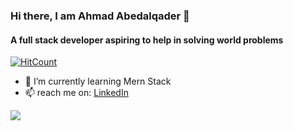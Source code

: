 ### Hi there, I am Ahmad Abedalqader 👋
#### A full stack developer aspiring to help in solving world problems
[![HitCount](https://hits.dwyl.com/Ahmad-Abedalqader/Ahmad-Abedalqader.svg?style=flat&show=unique)](http://hits.dwyl.com/Ahmad-Abedalqader/Ahmad-Abedalqader)

- 🌱 I’m currently learning Mern Stack
- 📫 reach me on: [LinkedIn](https://www.linkedin.com/in/ahmad-abedalqader/)


<img src="https://github-readme-stats.vercel.app/api?username=Ahmad-Abedalqader&&show_icons=true&title_color=FFFF00&icon_color=FFFF00&text_color=daf7dc&bg_color=203613"/>
